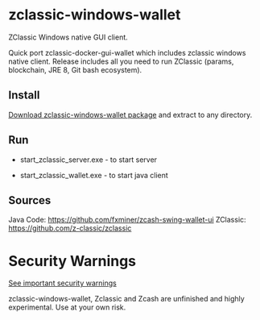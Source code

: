# zclassic-windows-wallet

ZClassic Windows native GUI client.

Quick port zclassic-docker-gui-wallet which includes zclassic windows native client.
Release includes all you need to run ZClassic (params, blockchain, JRE 8, Git bash ecosystem).


## Install 
[Download zclassic-windows-wallet package](https://github.com/fxminer/zclassic-windows-wallet/releases) and extract to any directory.

## Run

- start_zclassic_server.exe - to start server

- start_zclassic_wallet.exe - to start java client


## Sources

Java Code: https://github.com/fxminer/zcash-swing-wallet-ui
ZClassic: https://github.com/z-classic/zclassic

# Security Warnings
[See important security warnings](https://github.com/z-classic/zclassic/blob/master/doc/security-warnings.md)

zclassic-windows-wallet, Zclassic and Zcash are unfinished and highly experimental. Use at your own risk.
